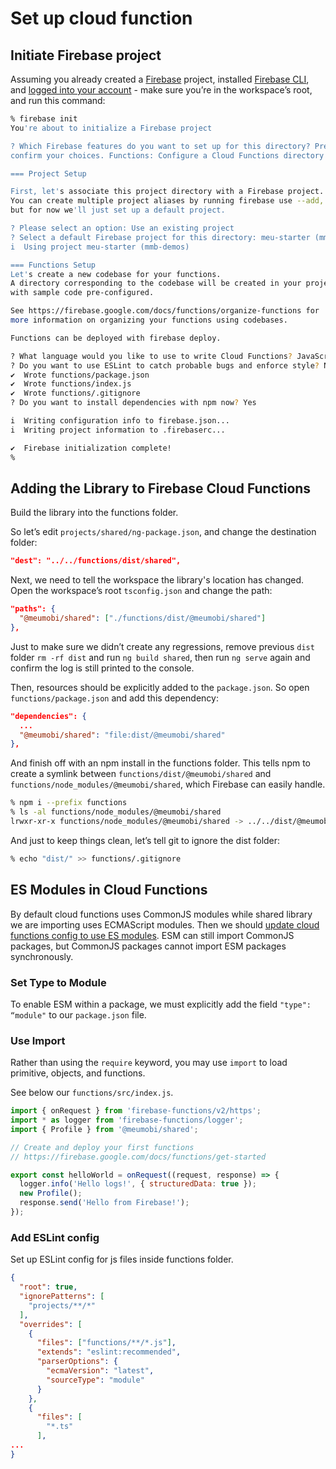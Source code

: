 # Set up cloud function

## Initiate Firebase project

Assuming you already created a [Firebase](https://firebase.google.com/) project, installed [Firebase CLI](https://firebase.google.com/docs/cli), and [logged into your account](https://firebase.google.com/docs/cli#sign-in-test-cli) - make sure you’re in the workspace’s root, and run this command:

```sh
% firebase init
You're about to initialize a Firebase project

? Which Firebase features do you want to set up for this directory? Press Space to select features, then Enter to
confirm your choices. Functions: Configure a Cloud Functions directory and its files

=== Project Setup

First, let's associate this project directory with a Firebase project.
You can create multiple project aliases by running firebase use --add,
but for now we'll just set up a default project.

? Please select an option: Use an existing project
? Select a default Firebase project for this directory: meu-starter (mmb-demos)
i  Using project meu-starter (mmb-demos)

=== Functions Setup
Let's create a new codebase for your functions.
A directory corresponding to the codebase will be created in your project
with sample code pre-configured.

See https://firebase.google.com/docs/functions/organize-functions for
more information on organizing your functions using codebases.

Functions can be deployed with firebase deploy.

? What language would you like to use to write Cloud Functions? JavaScript
? Do you want to use ESLint to catch probable bugs and enforce style? No
✔  Wrote functions/package.json
✔  Wrote functions/index.js
✔  Wrote functions/.gitignore
? Do you want to install dependencies with npm now? Yes

i  Writing configuration info to firebase.json...
i  Writing project information to .firebaserc...

✔  Firebase initialization complete!
%
```

## Adding the Library to Firebase Cloud Functions

Build the library into the functions folder.

So let’s edit `projects/shared/ng-package.json`, and change the destination folder:

```json
"dest": "../../functions/dist/shared",
```

Next, we need to tell the workspace the library's location has changed. Open the workspace’s root `tsconfig.json` and change the path:

```json
"paths": {
  "@meumobi/shared": ["./functions/dist/@meumobi/shared"]
},
```

Just to make sure we didn’t create any regressions, remove previous `dist` folder `rm -rf dist` and run `ng build shared`, then run `ng serve` again and confirm the log is still printed to the console.

Then, resources should be explicitly added to the `package.json`. So open `functions/package.json` and add this dependency:

```json
"dependencies": {
  ...
  "@meumobi/shared": "file:dist/@meumobi/shared"
},
```

And finish off with an npm install in the functions folder. This tells npm to create a symlink between `functions/dist/@meumobi/shared` and `functions/node_modules/@meumobi/shared`, which Firebase can easily handle.

```sh
% npm i --prefix functions
% ls -al functions/node_modules/@meumobi/shared
lrwxr-xr-x functions/node_modules/@meumobi/shared -> ../../dist/@meumobi/shared
```

And just to keep things clean, let’s tell git to ignore the dist folder:

```sh
% echo "dist/" >> functions/.gitignore
```

## ES Modules in Cloud Functions

By default cloud functions uses CommonJS modules while shared library we are importing uses ECMAScript modules.
Then we should [update cloud functions config to use ES modules](https://medium.com/google-cloud/es-modules-in-cloud-functions-f5be1676c8b5).
ESM can still import CommonJS packages, but CommonJS packages cannot import ESM packages synchronously.

### Set Type to Module

To enable ESM within a package, we must explicitly add the field `"type": “module"` to our `package.json` file.

### Use Import

Rather than using the `require` keyword, you may use `import` to load primitive, objects, and functions.

See below our `functions/src/index.js`.

```js
import { onRequest } from 'firebase-functions/v2/https';
import * as logger from 'firebase-functions/logger';
import { Profile } from '@meumobi/shared';

// Create and deploy your first functions
// https://firebase.google.com/docs/functions/get-started

export const helloWorld = onRequest((request, response) => {
  logger.info('Hello logs!', { structuredData: true });
  new Profile();
  response.send('Hello from Firebase!');
});
```

### Add ESLint config

Set up ESLint config for js files inside functions folder.

```json
{
  "root": true,
  "ignorePatterns": [
    "projects/**/*"
  ],
  "overrides": [
    {
      "files": ["functions/**/*.js"],
      "extends": "eslint:recommended",
      "parserOptions": {
        "ecmaVersion": "latest",
        "sourceType": "module"
      }
    },
    {
      "files": [
        "*.ts"
      ],
...
}
```
